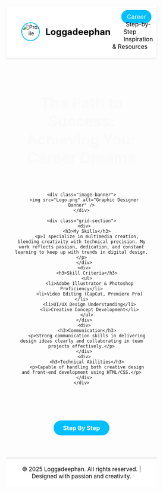 <!DOCTYPE html>
<html lang="en">
<head>
  <meta charset="UTF-8" />
  <meta name="viewport" content="width=device-width, initial-scale=1.0" />
  <title>The Path to Success: Achieving Your Career Dreams</title>
  <style>
    * {
      margin: 0;
      padding: 0;
      box-sizing: border-box;
    }

    body, html {
      font-family: Arial, sans-serif;
      background-color: #121212;
      color: #ffffff;
    }

    header {
      display: flex;
      justify-content: space-between;
      align-items: center;
      background-color: #ffffff;
      color: #000000;
      padding: 20px 40px;
      box-shadow: 0 2px 5px rgba(0,0,0,0.1);
    }

    .logo {
      display: flex;
      align-items: center;
      gap: 15px;
    }

    .logo-img {
      width: 50px;
      height: 50px;
      border-radius: 50%;
      object-fit: cover;
      border: 2px solid #00bfff;
    }

    .logo span {
      font-size: 1.5rem;
      font-weight: bold;
      color: #000000;
    }

    nav a {
      color: #000000;
      text-decoration: none;
      margin-left: 25px;
      font-size: 1rem;
      padding: 5px 10px;
      border-radius: 5px;
      transition: background-color 0.3s ease;
    }

    nav a:hover {
      text-decoration: underline;
    }

    nav a.active {
      background-color: #00bfff;
      color: #ffffff;
      padding: 8px 15px;
      border-radius: 20px;
      transition: background-color 0.3s ease;
    }

    .container {
      text-align: center;
      padding: 60px 20px 20px;
    }

    .title {
      font-size: 2.5rem;
      font-weight: bold;
      animation: fadeInDown 2s;
    }

    .career {
      font-size: 1.2rem;
      margin-top: 10px;
      color: #cccccc;
      animation: fadeInUp 2s;
    }

    .image-banner {
      max-width: 900px;
      width: 100%;
      margin: 40px auto 20px;
    }

    .image-banner img {
      width: 100%;
      height: auto;
      border-radius: 10px;
    }

    .grid-section {
      display: grid;
      grid-template-columns: repeat(2, 1fr);
      gap: 30px;
      max-width: 900px;
      margin: 0 auto 40px;
      padding: 20px;
      background-color: rgba(30, 30, 30, 0.95);
      border-radius: 10px;
    }

    .grid-section div {
      background-color: rgba(42, 42, 42, 0.95);
      padding: 20px;
      border-radius: 10px;
    }

    .next-section {
      padding: 60px 20px;
      background: url('background.jpg') no-repeat center center fixed;
      background-size: cover;
      position: relative;
      color: white;
    }

    .next-section::before {
      content: "";
      position: absolute;
      top: 0;
      left: 0;
      height: 100%;
      width: 100%;
      background: rgba(0, 0, 0, 0.7);
      z-index: 0;
    }

    .next-section-content {
      position: relative;
      z-index: 1;
      text-align: center;
    }

    .next-button {
      display: inline-block;
      padding: 10px 25px;
      background-color: #00bfff;
      color: white;
      border-radius: 30px;
      text-decoration: none;
      font-weight: bold;
      transition: background-color 0.3s;
      font-size: 1rem;
    }

    .next-button:hover {
      background-color: #008ecf;
    }

    .next-button::after {
      content: ' →';
      font-size: 1.2rem;
    }

    footer {
      background-color: #ffffff;
      color: #000000;
      text-align: center;
      padding: 20px;
      font-size: 0.95rem;
      border-top: 1px solid #ccc;
    }

    @keyframes fadeInDown {
      from {
        opacity: 0;
        transform: translateY(-20px);
      }
      to {
        opacity: 1;
        transform: translateY(0);
      }
    }

    @keyframes fadeInUp {
      from {
        opacity: 0;
        transform: translateY(20px);
      }
      to {
        opacity: 1;
        transform: translateY(0);
      }
    }
  </style>
</head>
<body>
  <header>
    <div class="logo">
      <img src="King.png" alt="Profile" class="logo-img" />
      <span>Loggadeephan</span>
    </div>
    <nav>
      <a href="Career.html" class="active">Career</a>
      <a href="Step by Step.html">Step-by-Step</a>
      <a href="Inspiration.html">Inspiration & Resources</a>
    </nav>
  </header>

  <div class="container">
    <div class="title">The Path to Success: Achieving Your Career Dreams</div>
    <div class="career">Aspiring Multimedia & Graphic Designer</div>

    <div class="image-banner">
      <img src="Logo.png" alt="Graphic Designer Banner" />
    </div>

    <div class="grid-section">
      <div>
        <h3>My Skills</h3>
        <p>I specialize in multimedia creation, blending creativity with technical precision. My work reflects passion, dedication, and constant learning to keep up with trends in digital design.</p>
      </div>
      <div>
        <h3>Skill Criteria</h3>
        <ul>
          <li>Adobe Illustrator & Photoshop Proficiency</li>
          <li>Video Editing (CapCut, Premiere Pro)</li>
          <li>UI/UX Design Understanding</li>
          <li>Creative Concept Development</li>
        </ul>
      </div>
      <div>
        <h3>Communication</h3>
        <p>Strong communication skills in delivering design ideas clearly and collaborating in team projects effectively.</p>
      </div>
      <div>
        <h3>Technical Abilities</h3>
        <p>Capable of handling both creative design and front-end development using HTML/CSS.</p>
      </div>
    </div>
  </div>

  <div class="next-section">
    <div class="next-section-content">
      <a href="Step by Step.html" class="next-button">Step By Step</a>
    </div>
  </div>

  <footer>
    &copy; 2025 Loggadeephan. All rights reserved. | Designed with passion and creativity.
  </footer>
</body>
</html>

